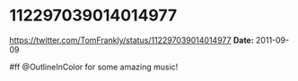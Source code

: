 # 112297039014014977
https://twitter.com/TomFrankly/status/112297039014014977
**Date:** 2011-09-09

#ff @OutlineInColor for some amazing music!
